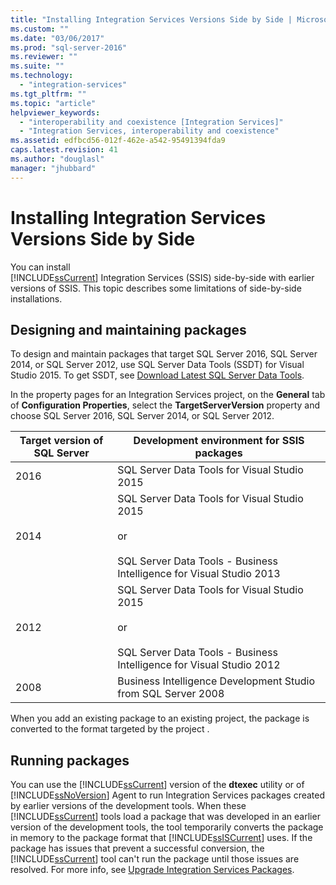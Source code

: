 ```yaml
---
title: "Installing Integration Services Versions Side by Side | Microsoft Docs"
ms.custom: ""
ms.date: "03/06/2017"
ms.prod: "sql-server-2016"
ms.reviewer: ""
ms.suite: ""
ms.technology: 
  - "integration-services"
ms.tgt_pltfrm: ""
ms.topic: "article"
helpviewer_keywords: 
  - "interoperability and coexistence [Integration Services]"
  - "Integration Services, interoperability and coexistence"
ms.assetid: edfbcd56-012f-462e-a542-95491394fda9
caps.latest.revision: 41
ms.author: "douglasl"
manager: "jhubbard"
---
```

# Installing Integration Services Versions Side by Side
  You can install   
      [!INCLUDE[ssCurrent](../../../a9notintoc/includes/sscurrent-md.md)] Integration Services (SSIS) side-by-side with earlier versions of SSIS. This topic describes some limitations of side-by-side installations.  
  
## Designing and maintaining packages  
 To design and maintain packages that target SQL Server 2016, SQL Server 2014, or SQL Server 2012, use SQL Server Data Tools (SSDT) for Visual Studio 2015. To get SSDT, see [Download Latest SQL Server Data Tools](https://msdn.microsoft.com/library/mt204009.aspx).  
  
 In the property pages for an Integration Services project, on the **General** tab of **Configuration Properties**, select the **TargetServerVersion** property and choose SQL Server 2016, SQL Server 2014, or SQL Server 2012.  
  
|Target version of SQL Server|Development environment for SSIS packages|  
|----------------------------------|-----------------------------------------------|  
|2016|SQL Server Data Tools for Visual Studio 2015|  
|2014|SQL Server Data Tools for Visual Studio 2015<br /><br /> or<br /><br /> SQL Server Data Tools - Business Intelligence for Visual Studio 2013|  
|2012|SQL Server Data Tools for Visual Studio 2015<br /><br /> or<br /><br /> SQL Server Data Tools - Business Intelligence for Visual Studio 2012|  
|2008|Business Intelligence Development Studio from SQL Server 2008|  
  
 When you add an existing package to an existing project, the package is converted to the format targeted by the project .  
  
## Running packages  
 You can use the [!INCLUDE[ssCurrent](../../../a9notintoc/includes/sscurrent-md.md)] version of the **dtexec** utility or of [!INCLUDE[ssNoVersion](../../../a9notintoc/includes/ssnoversion-md.md)] Agent to run Integration Services packages created by earlier versions of the development tools. When these [!INCLUDE[ssCurrent](../../../a9notintoc/includes/sscurrent-md.md)] tools load a package that was developed in an earlier version of the development tools, the tool temporarily converts the package in memory to the package format that [!INCLUDE[ssISCurrent](../../../a9retired/includes/ssiscurrent-md.md)] uses. If the package has issues that prevent a successful conversion, the [!INCLUDE[ssCurrent](../../../a9notintoc/includes/sscurrent-md.md)] tool can't run the package until those issues are resolved. For more info, see [Upgrade Integration Services Packages](../../../integration-services/install/windows/upgrade-integration-services-packages.md).  
  
  